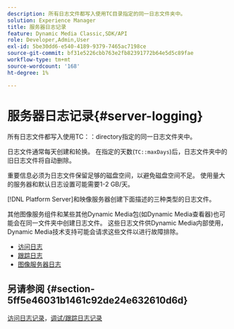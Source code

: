 ```yaml
---
description: 所有日志文件都写入使用TC目录指定的同一日志文件夹中。
solution: Experience Manager
title: 服务器日志记录
feature: Dynamic Media Classic,SDK/API
role: Developer,Admin,User
exl-id: 5be30dd6-e540-4189-9379-7465ac7198ce
source-git-commit: bf31e5226cbb763e2fb82391772b64e5d5c89fae
workflow-type: tm+mt
source-wordcount: '168'
ht-degree: 1%

---
```


# 服务器日志记录{#server-logging}

所有日志文件都写入使用TC：：directory指定的同一日志文件夹中。

日志文件通常每天创建和轮换。 在指定的天数(`TC::maxDays`)后，日志文件夹中的旧日志文件将自动删除。

重要信息必须为日志文件保留足够的磁盘空间，以避免磁盘空间不足。 使用量大的服务器和默认日志设置可能需要1-2 GB/天。

[!DNL Platform Server]和映像服务器创建下面描述的三种类型的日志文件。

其他图像服务组件和某些其他Dynamic Media包(如Dynamic Media查看器)也可能会在同一文件夹中创建日志文件。 这些日志文件供Dynamic Media内部使用，Dynamic Media技术支持可能会请求这些文件以进行故障排除。

* [访问日志](c-access-log.md)
* [跟踪日志](c-trace-log.md)
* [图像服务器日志](c-image-server-log.md)

## 另请参阅 {#section-5ff5e46031b1461c92de24e632610d6d}

[访问日志记录](../../../../is-api/image-serving-api-ref/c-configuration-and-administration/c-server-settings/r-access-logging.md#reference-5d175921c12a48a6be7f722517615d0f)，[调试/跟踪日志记录](../../../../is-api/image-serving-api-ref/c-configuration-and-administration/c-server-settings/r-debug-trace-logging.md#reference-4b372f81001849f5b495457da7af8e82)
